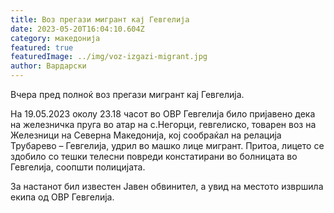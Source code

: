 ```yaml
---
title: Воз прегази мигрант кај Гевгелија
date: 2023-05-20T16:04:10.604Z
category: македонија
featured: true
featuredImage: ../img/voz-izgazi-migrant.jpg
author: Вардарски
---
```

<!--StartFragment-->

Вчера пред полноќ воз прегази мигрант кај Гевгелија.

На 19.05.2023 околу 23.18 часот во ОВР Гевгелија било пријавено дека на железничка пруга во атар на с.Негорци, гевгелиско, товарен воз на Железници на Северна Македонија, кој сообраќал на релација Трубарево – Гевгелија, удрил во машко лице мигрант. Притоа, лицето се здобило со тешки телесни повреди констатирани во болницата во Гевгелија, соопшти полицијата.

[](https://autowelt.mk/)

За настанот бил известен Јавен обвинител, а увид на местото извршила екипа од ОВР Гевгелија.

<!--EndFragment-->